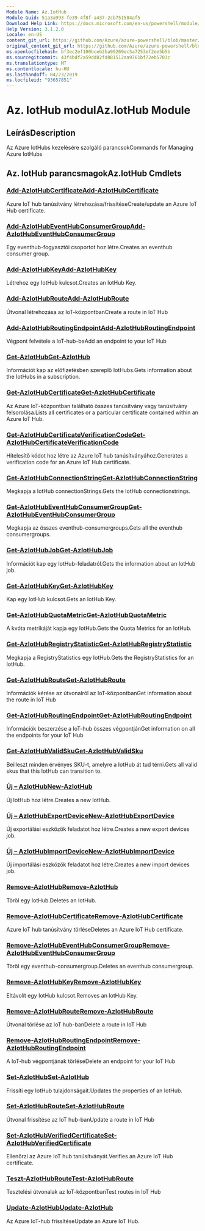 ```yaml
---
Module Name: Az.IotHub
Module Guid: 51a3a993-fe39-4f8f-a437-2cb751584af5
Download Help Link: https://docs.microsoft.com/en-us/powershell/module/az.iothub
Help Version: 3.1.2.0
Locale: en-US
content_git_url: https://github.com/Azure/azure-powershell/blob/master/src/IotHub/IotHub/help/Az.IotHub.md
original_content_git_url: https://github.com/Azure/azure-powershell/blob/master/src/IotHub/IotHub/help/Az.IotHub.md
ms.openlocfilehash: bf3ec2ef100bceb2ba99269ec5a7253ef2ee5b5b
ms.sourcegitcommit: 43f4bdf2a59dd82fd881512aa9761bf72eb5703c
ms.translationtype: MT
ms.contentlocale: hu-HU
ms.lasthandoff: 04/23/2019
ms.locfileid: "93657851"
---
```

# <span data-ttu-id="073cf-101">Az. IotHub modul</span><span class="sxs-lookup"><span data-stu-id="073cf-101">Az.IotHub Module</span></span>
## <span data-ttu-id="073cf-102">Leírás</span><span class="sxs-lookup"><span data-stu-id="073cf-102">Description</span></span>
<span data-ttu-id="073cf-103">Az Azure IotHubs kezelésére szolgáló parancsok</span><span class="sxs-lookup"><span data-stu-id="073cf-103">Commands for Managing Azure IotHubs</span></span>

## <span data-ttu-id="073cf-104">Az. IotHub parancsmagok</span><span class="sxs-lookup"><span data-stu-id="073cf-104">Az.IotHub Cmdlets</span></span>
### [<span data-ttu-id="073cf-105">Add-AzIotHubCertificate</span><span class="sxs-lookup"><span data-stu-id="073cf-105">Add-AzIotHubCertificate</span></span>](Add-AzIotHubCertificate.md)
<span data-ttu-id="073cf-106">Azure IoT hub tanúsítvány létrehozása/frissítése</span><span class="sxs-lookup"><span data-stu-id="073cf-106">Create/update an Azure IoT Hub certificate.</span></span>

### [<span data-ttu-id="073cf-107">Add-AzIotHubEventHubConsumerGroup</span><span class="sxs-lookup"><span data-stu-id="073cf-107">Add-AzIotHubEventHubConsumerGroup</span></span>](Add-AzIotHubEventHubConsumerGroup.md)
<span data-ttu-id="073cf-108">Egy eventhub-fogyasztói csoportot hoz létre.</span><span class="sxs-lookup"><span data-stu-id="073cf-108">Creates an eventhub consumer group.</span></span>

### [<span data-ttu-id="073cf-109">Add-AzIotHubKey</span><span class="sxs-lookup"><span data-stu-id="073cf-109">Add-AzIotHubKey</span></span>](Add-AzIotHubKey.md)
<span data-ttu-id="073cf-110">Létrehoz egy IotHub kulcsot.</span><span class="sxs-lookup"><span data-stu-id="073cf-110">Creates an IotHub Key.</span></span>

### [<span data-ttu-id="073cf-111">Add-AzIotHubRoute</span><span class="sxs-lookup"><span data-stu-id="073cf-111">Add-AzIotHubRoute</span></span>](Add-AzIotHubRoute.md)
<span data-ttu-id="073cf-112">Útvonal létrehozása az IoT-központban</span><span class="sxs-lookup"><span data-stu-id="073cf-112">Create a route in IoT Hub</span></span>

### [<span data-ttu-id="073cf-113">Add-AzIotHubRoutingEndpoint</span><span class="sxs-lookup"><span data-stu-id="073cf-113">Add-AzIotHubRoutingEndpoint</span></span>](Add-AzIotHubRoutingEndpoint.md)
<span data-ttu-id="073cf-114">Végpont felvétele a IoT-hub-ba</span><span class="sxs-lookup"><span data-stu-id="073cf-114">Add an endpoint to your IoT Hub</span></span>

### [<span data-ttu-id="073cf-115">Get-AzIotHub</span><span class="sxs-lookup"><span data-stu-id="073cf-115">Get-AzIotHub</span></span>](Get-AzIotHub.md)
<span data-ttu-id="073cf-116">Információt kap az előfizetésben szereplő IotHubs.</span><span class="sxs-lookup"><span data-stu-id="073cf-116">Gets information about the IotHubs in a subscription.</span></span>

### [<span data-ttu-id="073cf-117">Get-AzIotHubCertificate</span><span class="sxs-lookup"><span data-stu-id="073cf-117">Get-AzIotHubCertificate</span></span>](Get-AzIotHubCertificate.md)
<span data-ttu-id="073cf-118">Az Azure IoT-központban található összes tanúsítvány vagy tanúsítvány felsorolása.</span><span class="sxs-lookup"><span data-stu-id="073cf-118">Lists all certificates or a particular certificate contained within an Azure IoT Hub.</span></span> 

### [<span data-ttu-id="073cf-119">Get-AzIotHubCertificateVerificationCode</span><span class="sxs-lookup"><span data-stu-id="073cf-119">Get-AzIotHubCertificateVerificationCode</span></span>](Get-AzIotHubCertificateVerificationCode.md)
<span data-ttu-id="073cf-120">Hitelesítő kódot hoz létre az Azure IoT hub tanúsítványához.</span><span class="sxs-lookup"><span data-stu-id="073cf-120">Generates a verification code for an Azure IoT Hub certificate.</span></span> 

### [<span data-ttu-id="073cf-121">Get-AzIotHubConnectionString</span><span class="sxs-lookup"><span data-stu-id="073cf-121">Get-AzIotHubConnectionString</span></span>](Get-AzIotHubConnectionString.md)
<span data-ttu-id="073cf-122">Megkapja a IotHub connectionStrings.</span><span class="sxs-lookup"><span data-stu-id="073cf-122">Gets the IotHub connectionstrings.</span></span>

### [<span data-ttu-id="073cf-123">Get-AzIotHubEventHubConsumerGroup</span><span class="sxs-lookup"><span data-stu-id="073cf-123">Get-AzIotHubEventHubConsumerGroup</span></span>](Get-AzIotHubEventHubConsumerGroup.md)
<span data-ttu-id="073cf-124">Megkapja az összes eventhub-consumergroups.</span><span class="sxs-lookup"><span data-stu-id="073cf-124">Gets all the eventhub consumergroups.</span></span>

### [<span data-ttu-id="073cf-125">Get-AzIotHubJob</span><span class="sxs-lookup"><span data-stu-id="073cf-125">Get-AzIotHubJob</span></span>](Get-AzIotHubJob.md)
<span data-ttu-id="073cf-126">Információt kap egy IotHub-feladatról.</span><span class="sxs-lookup"><span data-stu-id="073cf-126">Gets the information about an IotHub job.</span></span>

### [<span data-ttu-id="073cf-127">Get-AzIotHubKey</span><span class="sxs-lookup"><span data-stu-id="073cf-127">Get-AzIotHubKey</span></span>](Get-AzIotHubKey.md)
<span data-ttu-id="073cf-128">Kap egy IotHub kulcsot.</span><span class="sxs-lookup"><span data-stu-id="073cf-128">Gets an IotHub Key.</span></span>

### [<span data-ttu-id="073cf-129">Get-AzIotHubQuotaMetric</span><span class="sxs-lookup"><span data-stu-id="073cf-129">Get-AzIotHubQuotaMetric</span></span>](Get-AzIotHubQuotaMetric.md)
<span data-ttu-id="073cf-130">A kvóta metrikáját kapja egy IotHub.</span><span class="sxs-lookup"><span data-stu-id="073cf-130">Gets the Quota Metrics for an IotHub.</span></span>

### [<span data-ttu-id="073cf-131">Get-AzIotHubRegistryStatistic</span><span class="sxs-lookup"><span data-stu-id="073cf-131">Get-AzIotHubRegistryStatistic</span></span>](Get-AzIotHubRegistryStatistic.md)
<span data-ttu-id="073cf-132">Megkapja a RegistryStatistics egy IotHub.</span><span class="sxs-lookup"><span data-stu-id="073cf-132">Gets the RegistryStatistics for an IotHub.</span></span>

### [<span data-ttu-id="073cf-133">Get-AzIotHubRoute</span><span class="sxs-lookup"><span data-stu-id="073cf-133">Get-AzIotHubRoute</span></span>](Get-AzIotHubRoute.md)
<span data-ttu-id="073cf-134">Információk kérése az útvonalról az IoT-központban</span><span class="sxs-lookup"><span data-stu-id="073cf-134">Get information about the route in IoT Hub</span></span>

### [<span data-ttu-id="073cf-135">Get-AzIotHubRoutingEndpoint</span><span class="sxs-lookup"><span data-stu-id="073cf-135">Get-AzIotHubRoutingEndpoint</span></span>](Get-AzIotHubRoutingEndpoint.md)
<span data-ttu-id="073cf-136">Információk beszerzése a IoT-hub összes végpontján</span><span class="sxs-lookup"><span data-stu-id="073cf-136">Get information on all the endpoints for your IoT Hub</span></span>

### [<span data-ttu-id="073cf-137">Get-AzIotHubValidSku</span><span class="sxs-lookup"><span data-stu-id="073cf-137">Get-AzIotHubValidSku</span></span>](Get-AzIotHubValidSku.md)
<span data-ttu-id="073cf-138">Beilleszt minden érvényes SKU-t, amelyre a IotHub át tud térni.</span><span class="sxs-lookup"><span data-stu-id="073cf-138">Gets all valid skus that this IotHub can transition to.</span></span>

### [<span data-ttu-id="073cf-139">Új – AzIotHub</span><span class="sxs-lookup"><span data-stu-id="073cf-139">New-AzIotHub</span></span>](New-AzIotHub.md)
<span data-ttu-id="073cf-140">Új IotHub hoz létre.</span><span class="sxs-lookup"><span data-stu-id="073cf-140">Creates a new IotHub.</span></span>

### [<span data-ttu-id="073cf-141">Új – AzIotHubExportDevice</span><span class="sxs-lookup"><span data-stu-id="073cf-141">New-AzIotHubExportDevice</span></span>](New-AzIotHubExportDevice.md)
<span data-ttu-id="073cf-142">Új exportálási eszközök feladatot hoz létre.</span><span class="sxs-lookup"><span data-stu-id="073cf-142">Creates a new export devices job.</span></span>

### [<span data-ttu-id="073cf-143">Új – AzIotHubImportDevice</span><span class="sxs-lookup"><span data-stu-id="073cf-143">New-AzIotHubImportDevice</span></span>](New-AzIotHubImportDevice.md)
<span data-ttu-id="073cf-144">Új importálási eszközök feladatot hoz létre.</span><span class="sxs-lookup"><span data-stu-id="073cf-144">Creates a new import devices job.</span></span>

### [<span data-ttu-id="073cf-145">Remove-AzIotHub</span><span class="sxs-lookup"><span data-stu-id="073cf-145">Remove-AzIotHub</span></span>](Remove-AzIotHub.md)
<span data-ttu-id="073cf-146">Töröl egy IotHub.</span><span class="sxs-lookup"><span data-stu-id="073cf-146">Deletes an IotHub.</span></span>

### [<span data-ttu-id="073cf-147">Remove-AzIotHubCertificate</span><span class="sxs-lookup"><span data-stu-id="073cf-147">Remove-AzIotHubCertificate</span></span>](Remove-AzIotHubCertificate.md)
<span data-ttu-id="073cf-148">Azure IoT hub tanúsítvány törlése</span><span class="sxs-lookup"><span data-stu-id="073cf-148">Deletes an Azure IoT Hub certificate.</span></span>

### [<span data-ttu-id="073cf-149">Remove-AzIotHubEventHubConsumerGroup</span><span class="sxs-lookup"><span data-stu-id="073cf-149">Remove-AzIotHubEventHubConsumerGroup</span></span>](Remove-AzIotHubEventHubConsumerGroup.md)
<span data-ttu-id="073cf-150">Töröl egy eventhub-consumergroup.</span><span class="sxs-lookup"><span data-stu-id="073cf-150">Deletes an eventhub consumergroup.</span></span>

### [<span data-ttu-id="073cf-151">Remove-AzIotHubKey</span><span class="sxs-lookup"><span data-stu-id="073cf-151">Remove-AzIotHubKey</span></span>](Remove-AzIotHubKey.md)
<span data-ttu-id="073cf-152">Eltávolít egy IotHub kulcsot.</span><span class="sxs-lookup"><span data-stu-id="073cf-152">Removes an IotHub Key.</span></span>

### [<span data-ttu-id="073cf-153">Remove-AzIotHubRoute</span><span class="sxs-lookup"><span data-stu-id="073cf-153">Remove-AzIotHubRoute</span></span>](Remove-AzIotHubRoute.md)
<span data-ttu-id="073cf-154">Útvonal törlése az IoT hub-ban</span><span class="sxs-lookup"><span data-stu-id="073cf-154">Delete a route in IoT Hub</span></span>

### [<span data-ttu-id="073cf-155">Remove-AzIotHubRoutingEndpoint</span><span class="sxs-lookup"><span data-stu-id="073cf-155">Remove-AzIotHubRoutingEndpoint</span></span>](Remove-AzIotHubRoutingEndpoint.md)
<span data-ttu-id="073cf-156">A IoT-hub végpontjának törlése</span><span class="sxs-lookup"><span data-stu-id="073cf-156">Delete an endpoint for your IoT Hub</span></span>

### [<span data-ttu-id="073cf-157">Set-AzIotHub</span><span class="sxs-lookup"><span data-stu-id="073cf-157">Set-AzIotHub</span></span>](Set-AzIotHub.md)
<span data-ttu-id="073cf-158">Frissíti egy IotHub tulajdonságait.</span><span class="sxs-lookup"><span data-stu-id="073cf-158">Updates the properties of an IotHub.</span></span>

### [<span data-ttu-id="073cf-159">Set-AzIotHubRoute</span><span class="sxs-lookup"><span data-stu-id="073cf-159">Set-AzIotHubRoute</span></span>](Set-AzIotHubRoute.md)
<span data-ttu-id="073cf-160">Útvonal frissítése az IoT hub-ban</span><span class="sxs-lookup"><span data-stu-id="073cf-160">Update a route in IoT Hub</span></span>

### [<span data-ttu-id="073cf-161">Set-AzIotHubVerifiedCertificate</span><span class="sxs-lookup"><span data-stu-id="073cf-161">Set-AzIotHubVerifiedCertificate</span></span>](Set-AzIotHubVerifiedCertificate.md)
<span data-ttu-id="073cf-162">Ellenőrzi az Azure IoT hub tanúsítványát.</span><span class="sxs-lookup"><span data-stu-id="073cf-162">Verifies an Azure IoT Hub certificate.</span></span> 

### [<span data-ttu-id="073cf-163">Teszt-AzIotHubRoute</span><span class="sxs-lookup"><span data-stu-id="073cf-163">Test-AzIotHubRoute</span></span>](Test-AzIotHubRoute.md)
<span data-ttu-id="073cf-164">Tesztelési útvonalak az IoT-központban</span><span class="sxs-lookup"><span data-stu-id="073cf-164">Test routes in IoT Hub</span></span>

### [<span data-ttu-id="073cf-165">Update-AzIotHub</span><span class="sxs-lookup"><span data-stu-id="073cf-165">Update-AzIotHub</span></span>](Update-AzIotHub.md)
<span data-ttu-id="073cf-166">Az Azure IoT-hub frissítése</span><span class="sxs-lookup"><span data-stu-id="073cf-166">Update an Azure IoT Hub.</span></span>

